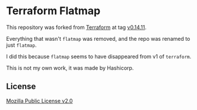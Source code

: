 Terraform Flatmap
=========
This repository was forked from [Terraform](https://github.com/hashicorp/terraform) at tag [v0.14.11](https://github.com/hashicorp/terraform/tree/v0.14.11).

Everything that wasn't `flatmap` was removed, and the repo was renamed to just `flatmap`.

I did this because `flatmap` seems to have disappeared from v1 of `terraform`.

This is not my own work, it was made by Hashicorp.

## License
[Mozilla Public License v2.0](https://github.com/LassiHeikkila/terraform/blob/master/LICENSE)

